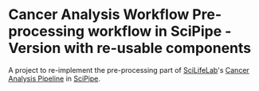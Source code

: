 # Cancer Analysis Workflow Pre-processing workflow in SciPipe - Version with re-usable components

A project to re-implement the pre-processing part of [SciLifeLab](http://scilifelab.se)'s [Cancer Analysis Pipeline](https://github.com/SciLifeLab/CAW)
in [SciPipe](http://scipipe.org/).
